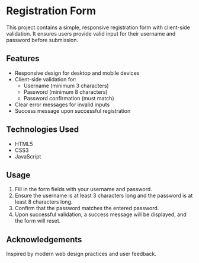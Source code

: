 # Registration Form

This project contains a simple, responsive registration form with client-side validation. It ensures users provide valid input for their username and password before submission.

## Features

- Responsive design for desktop and mobile devices
- Client-side validation for:
  - Username (minimum 3 characters)
  - Password (minimum 8 characters)
  - Password confirmation (must match)
- Clear error messages for invalid inputs
- Success message upon successful registration

## Technologies Used

- HTML5
- CSS3
- JavaScript

## Usage

1. Fill in the form fields with your username and password.
2. Ensure the username is at least 3 characters long and the password is at least 8 characters long.
3. Confirm that the password matches the entered password.
4. Upon successful validation, a success message will be displayed, and the form will reset.

## Acknowledgements

Inspired by modern web design practices and user feedback.